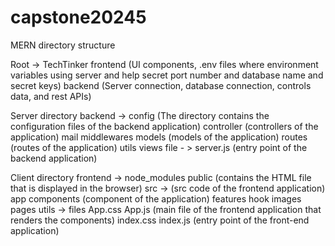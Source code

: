 # capstone20245

MERN directory structure 

Root -> TechTinker 
    frontend (UI components, .env files where environment variables using server and help secret port number and database name and secret keys)
    backend (Server connection, database connection, controls data, and rest APIs)


Server directory
    backend -> 
      	config (The directory contains the configuration files of the backend application)
      	controller (controllers of the application)
      	mail
      	middlewares
      	models (models of the application)
      	routes (routes of the application)
      	utils
      	views
      	file - > server.js (entry point of the backend application)


Client directory
    frontend ->
    	node_modules
    	public (contains the HTML file that is displayed in the browser)
    	src -> (src code of the frontend application)
        		app
        		components (component of the application)
        		features
        		hook
        		images
        		pages
        		utils -> files
              			App.css
              			App.js (main file of the frontend application that renders the components)
              			index.css
              			index.js (entry point of the front-end application)

